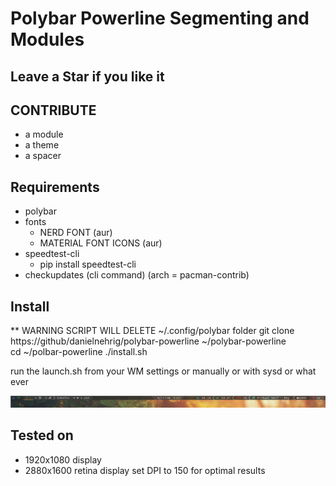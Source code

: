 # Polybar Powerline Segmenting and Modules

## Leave a Star if you like it

## CONTRIBUTE

- a module
- a theme
- a spacer

## Requirements

- polybar
- fonts
  - NERD FONT (aur)
  - MATERIAL FONT ICONS (aur)
- speedtest-cli
  - pip install speedtest-cli
- checkupdates (cli command) (arch = pacman-contrib)

## Install

** WARNING SCRIPT WILL DELETE ~/.config/polybar folder
git clone https://github/danielnehrig/polybar-powerline ~/polybar-powerline  
cd ~/polbar-powerline
./install.sh

run the launch.sh from your WM settings or manually or with sysd or what ever

![Gruvbox Theme Thumbnail](https://raw.githubusercontent.com/danielnehrig/polybar-powerline/master/Thumbnail.png)

## Tested on

- 1920x1080 display
- 2880x1600 retina display set DPI to 150 for optimal results
